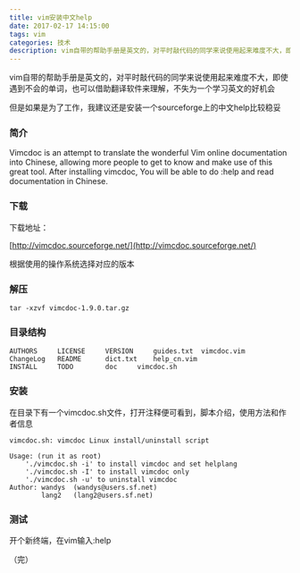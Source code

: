 ```yaml
---
title: vim安装中文help
date: 2017-02-17 14:15:00
tags: vim
categories: 技术
description: vim自带的帮助手册是英文的，对平时敲代码的同学来说使用起来难度不大，即使遇到不会的单词，也可以借助翻译软件来理解，不失为一个学习英文的好机会
---
```


vim自带的帮助手册是英文的，对平时敲代码的同学来说使用起来难度不大，即使遇到不会的单词，也可以借助翻译软件来理解，不失为一个学习英文的好机会

但是如果是为了工作，我建议还是安装一个sourceforge上的中文help比较稳妥

### 简介

Vimcdoc is an attempt to translate the wonderful Vim online documentation into Chinese, allowing more people to get to know and make use of this great tool. After installing vimcdoc, You will be able to do :help and read documentation in Chinese.

### 下载

下载地址：

[http://vimcdoc.sourceforge.net/](http://vimcdoc.sourceforge.net/)

根据使用的操作系统选择对应的版本

### 解压

```
tar -xzvf vimcdoc-1.9.0.tar.gz
```

### 目录结构

```
AUTHORS		LICENSE		VERSION		guides.txt	vimcdoc.vim
ChangeLog	README		dict.txt	help_cn.vim
INSTALL		TODO		doc		vimcdoc.sh
```
### 安装

在目录下有一个vimcdoc.sh文件，打开注释便可看到，脚本介绍，使用方法和作者信息

```
vimcdoc.sh: vimcdoc Linux install/uninstall script

Usage: (run it as root)
    './vimcdoc.sh -i' to install vimcdoc and set helplang
    './vimcdoc.sh -I' to install vimcdoc only
    './vimcdoc.sh -u' to uninstall vimcdoc
Author: wandys	(wandys@users.sf.net)
        lang2	(lang2@users.sf.net)
```

### 测试

开个新终端，在vim输入:help

（完）
